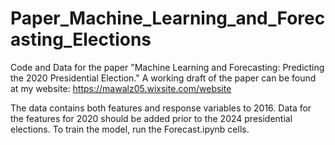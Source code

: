 # Paper_Machine_Learning_and_Forecasting_Elections
Code and Data for the paper "Machine Learning and Forecasting: Predicting the 2020 Presidential Election." 
A working draft of the paper can be found at my website: https://mawalz05.wixsite.com/website

The data contains both features and response variables to 2016. Data for the features for 2020 should be added prior to the 2024 presidential elections.
To train the model, run the Forecast.ipynb cells.
